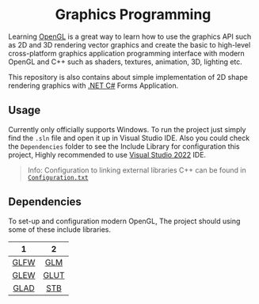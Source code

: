 <h1 align="center">Graphics Programming</h1>

Learning [OpenGL](https://www.opengl.org//) is a great way to learn how to use the graphics API such as 2D and 3D rendering vector graphics and create the basic to high-level cross-platform graphics application programming interface with modern OpenGL and C++ such as shaders, textures, animation, 3D, lighting etc.

This repository is also contains about simple implementation of 2D shape rendering graphics with [.NET C#](https://dotnet.microsoft.com/) Forms Application.

## Usage

Currently only officially supports Windows. To run the project just simply find the `.sln` file and open it up in Visual Studio IDE. Also you could check the `Dependencies` folder to see the Include Library for configuration this project, Highly recommended to use [Visual Studio 2022](https://visualstudio.microsoft.com/downloads/) IDE.

> Info: Configuration to linking external libraries C++ can be found in [`Configuration.txt`](https://github.com/BillyFrcs/GraphicsProgramming/blob/master/Configuration.txt)

## Dependencies 

To set-up and configuration modern OpenGL, The project should using some of these include libraries.

|                  1                   |                    2                    |
| :----------------------------------: | :--------------------------------------: |
|    [GLFW](https://www.glfw.org/)     |   [GLM](https://glm.g-truc.net/0.9.9/)   |
| [GLEW](http://glew.sourceforge.net/) | [GLUT](http://freeglut.sourceforge.net/) |
|    [GLAD](https://glad.dav1d.de/)    |  [STB](https://github.com/nothings/stb)  |
